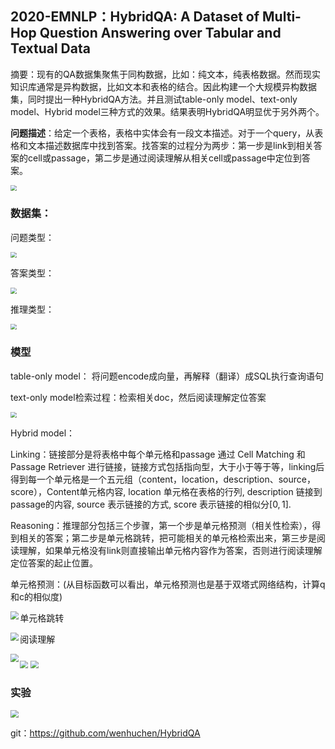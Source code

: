 ## 2020-EMNLP：HybridQA: A Dataset of Multi-Hop Question Answering over Tabular and Textual Data

摘要：现有的QA数据集聚焦于同构数据，比如：纯文本，纯表格数据。然而现实知识库通常是异构数据，比如文本和表格的结合。因此构建一个大规模异构数据集，同时提出一种HybridQA方法。并且测试table-only model、text-only model、Hybrid model三种方式的效果。结果表明HybridQA明显优于另外两个。



**问题描述**：给定一个表格，表格中实体会有一段文本描述。对于一个query，从表格和文本描述数据库中找到答案。找答案的过程分为两步：第一步是link到相关答案的cell或passage，第二步是通过阅读理解从相关cell或passage中定位到答案。

<img src="./pic/1723bc5e268668974a61ed9c3029ff04.png" style="zoom:60%;" align="mid"/>



### 数据集：

问题类型：

<img src="./pic/1634218196.png" style="zoom:60%;" align="mi d"/>



答案类型：

<img src="./pic/f09389d7d555b218a9e34ed4c3da13e0.png" style="zoom:60%;" align="mid"/>



推理类型：

<img src="./pic/93b4bb42e7fb65e501dce5a2abaacbc3.png" style="zoom:60%;" align="mid"/>



### 模型

table-only model： 将问题encode成向量，再解释（翻译）成SQL执行查询语句

text-only model检索过程：检索相关doc，然后阅读理解定位答案

<img src="./pic/daa91a3e6e43234e6389aba67b0af758.png" style="zoom:60%;" align="mid"/>



Hybrid model：

Linking：链接部分是将表格中每个单元格和passage 通过  Cell Matching 和 Passage Retriever 进行链接，链接方式包括指向型，大于小于等于等，linking后得到每一个单元格是一个五元组（content，location，description、source，score），Content单元格内容, location 单元格在表格的行列, description 链接到passage的内容, source 表示链接的方式, score 表示链接的相似分$[0, 1]$.

Reasoning：推理部分包括三个步骤，第一个步是单元格预测（相关性检索），得到相关的答案；第二步是单元格跳转，把可能相关的单元格检索出来，第三步是阅读理解，如果单元格没有link则直接输出单元格内容作为答案，否则进行阅读理解定位答案的起止位置。

单元格预测：(从目标函数可以看出，单元格预测也是基于双塔式网络结构，计算q和c的相似度)

<img src="./pic/fd730f98ea2617c4ac7f89d980038ffa.png" style="zoom:80%;" align="left"/>

单元格跳转

<img src="./pic/eb65bffc88c4103914a70e27db3cbe38.png" style="zoom:80%;" align="left"/>

阅读理解

<img src="./pic/46efc116d9259d81c5003fd521f8a87d.png" style="zoom:80%;" align="left"/>


### 
<img src="./pic/13e4966cf3a4c62fa6b912cf3c079bf1.png" style="zoom:80%;" align="mid"/>

<img src="./pic/1634221440.png" style="zoom:80%;" align="mid"/>




### 实验

<img src="./pic/33e80aab55a0341708f3f2437e7b8335.png" style="zoom:80%;" align="mid"/>



git：https://github.com/wenhuchen/HybridQA


